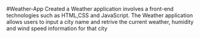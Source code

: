 #Weather-App
Created a Weather application involves a front-end technologies such as HTML,CSS and JavaScript. The Weather application allows users to input a city name and retrive the current weather, humidity and wind speed information for that city
